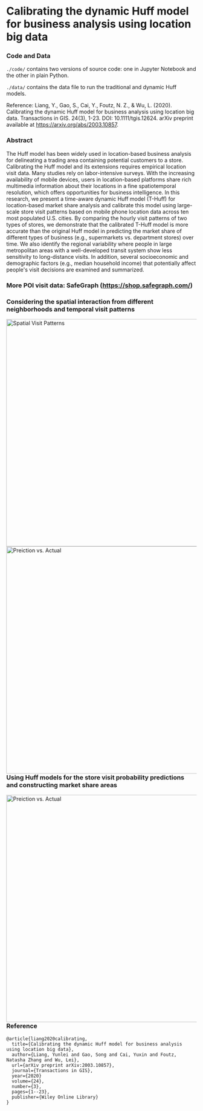 # Calibrating the dynamic Huff model for business analysis using location big data
### Code and Data
`./code/` contains two versions of source code: one in Jupyter Notebook and the other in plain Python. 

`./data/` contains the data file to run the traditional and dynamic Huff models.

Reference: Liang, Y., Gao, S., Cai, Y., Foutz, N. Z., & Wu, L. (2020). Calibrating the dynamic Huff model for business analysis using location big data. Transactions in GIS. 24(3), 1-23. DOI: 10.1111/tgis.12624. 
arXiv preprint available at https://arxiv.org/abs/2003.10857.

### Abstract 
The Huff model has been widely used in location-based business analysis for delineating a trading area containing potential customers to a store. Calibrating the Huff model and its extensions requires empirical location visit data. Many studies rely on labor-intensive surveys. With the increasing availability of mobile devices, users in location-based platforms share rich multimedia information about their locations in a fine spatiotemporal resolution, which offers opportunities for business intelligence. In this research, we present a time-aware dynamic Huff model (T-Huff) for location-based market share analysis and calibrate this model using large-scale store visit patterns based on mobile phone location data across ten most populated U.S. cities. By comparing the hourly visit patterns of two types of stores, we demonstrate that the calibrated T-Huff model is more accurate than the original Huff model in predicting the market share of different types of business (e.g., supermarkets vs. department stores) over time. We also identify the regional variability where people in large metropolitan areas with a well-developed transit system show less sensitivity to long-distance visits. In addition, several socioeconomic and demographic factors (e.g., median household income) that potentially affect people's visit decisions are examined and summarized.

### More POI visit data: SafeGraph (https://shop.safegraph.com/)

### Considering the spatial interaction from different neighborhoods and temporal visit patterns

<img src="https://geods.geography.wisc.edu/wp-content/uploads/2020/05/map_arc_wholefoods.png"
     alt="Spatial Visit Patterns"
     style="float: left; margin-right: 10px;" width="600"  />
     
<img src="https://geods.geography.wisc.edu/wp-content/uploads/2020/04/tgis12624_HourlyPlot.png"
     alt="Preiction vs. Actual"
     style="float: left; margin-right: 10px;" width="600"  />

### Using Huff models for the store visit probability predictions and constructing market share areas
<img src="https://geods.geography.wisc.edu/wp-content/uploads/2020/04/tgis12624_prediction.jpg"
     alt="Preiction vs. Actual"
     style="float: left; margin-right: 10px;" width="600" />

### Reference
```
@article{liang2020calibrating,
  title={Calibrating the dynamic Huff model for business analysis using location big data},
  author={Liang, Yunlei and Gao, Song and Cai, Yuxin and Foutz, Natasha Zhang and Wu, Lei},
  url={arXiv preprint arXiv:2003.10857},
  journal={Transactions in GIS},
  year={2020}
  volume={24},
  number={3},
  pages={1--23},
  publisher={Wiley Online Library}
}
```
